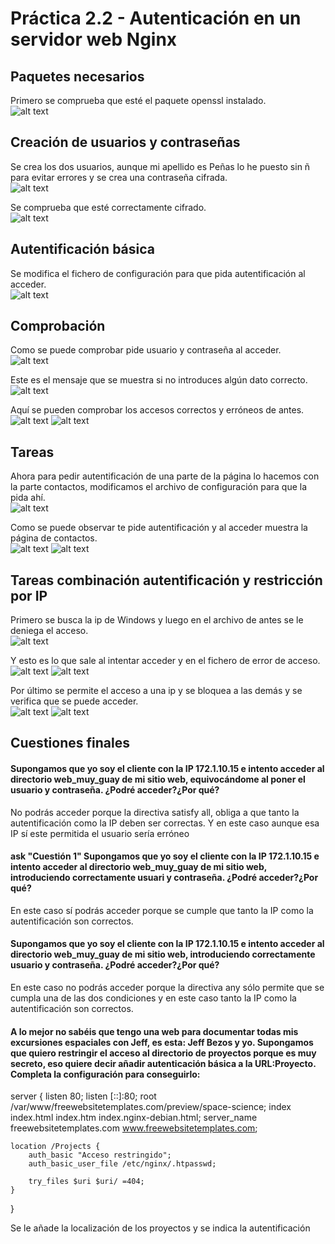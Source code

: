 # Práctica 2.2 - Autenticación en un servidor web Nginx

## Paquetes necesarios

Primero se comprueba que esté el paquete openssl instalado. <br>
![alt text](images/image-39.png)

## Creación de usuarios y contraseñas
Se crea los dos usuarios, aunque mi apellido es Peñas lo he puesto sin ñ para evitar errores y se crea una contraseña cifrada. <br>
![alt text](images/image-40.png)

Se comprueba que esté correctamente cifrado. <br>
![alt text](images/image-41.png)

## Autentificación básica

Se modifica el fichero de configuración para que pida autentificación al acceder. <br>
![alt text](images/image-42.png)

## Comprobación

Como se puede comprobar pide usuario y contraseña al acceder.<br>
![alt text](images/image-43.png)

Este es el mensaje que se muestra si no introduces algún dato correcto. <br>
![alt text](images/image-44.png)

Aquí se pueden comprobar los accesos correctos y erróneos de antes. <br>
![alt text](images/image-45.png)
![alt text](images/image-46.png)

## Tareas
Ahora para pedir autentificación de una parte de la página lo hacemos con la parte contactos, modificamos el archivo de configuración para que la pida ahí. <br>
![alt text](images/image-48.png)

Como se puede observar te pide autentificación y al acceder muestra la página de contactos. <br>
![alt text](images/image-49.png)
![alt text](images/image-47.png)

## Tareas combinación autentificación y restricción por IP
Primero se busca la ip de Windows y luego en el archivo de antes se le deniega el acceso. <br>
![alt text](images/image-50.png)

Y esto es lo que sale al intentar acceder y en el fichero de error de acceso. <br>
![alt text](images/image-51.png)
![alt text](images/image-52.png)

Por último se permite el acceso a una ip y se bloquea a las demás y se verifica que se puede acceder. <br>
![alt text](images/image-53.png)
![alt text](images/image-54.png)

## Cuestiones finales
#### Supongamos que yo soy el cliente con la IP 172.1.10.15 e intento acceder al directorio web_muy_guay de mi sitio web, equivocándome al poner el usuario y contraseña. ¿Podré acceder?¿Por qué? <br>

No podrás acceder porque la directiva satisfy all, obliga a que tanto la autentificación como la IP deben ser correctas. Y en este caso aunque esa IP sí este permitida el usuario sería erróneo <br>

#### ask "Cuestión 1" Supongamos que yo soy el cliente con la IP 172.1.10.15 e intento acceder al directorio web_muy_guay de mi sitio web, introduciendo correctamente usuari y contraseña. ¿Podré acceder?¿Por qué? <br>

En este caso sí podrás acceder porque se cumple que tanto la IP como la autentificación son correctos. <br>
#### Supongamos que yo soy el cliente con la IP 172.1.10.15 e intento acceder al directorio web_muy_guay de mi sitio web, introduciendo correctamente usuario y contraseña. ¿Podré acceder?¿Por qué? <br>

En este caso no podrás acceder porque la directiva any sólo permite que se cumpla una de las dos condiciones y en este caso tanto la IP como la autentificación son correctos. <br>

#### A lo mejor no sabéis que tengo una web para documentar todas mis excursiones espaciales con Jeff, es esta: Jeff Bezos y yo.  Supongamos que quiero restringir el acceso al directorio de proyectos porque es muy secreto, eso quiere decir añadir autenticación básica a la URL:Proyecto. Completa la configuración para conseguirlo: <br>

server {
    listen 80;
    listen [::]:80;
    root /var/www/freewebsitetemplates.com/preview/space-science;
    index index.html index.htm index.nginx-debian.html;
    server_name freewebsitetemplates.com www.freewebsitetemplates.com;

    location /Projects {
        auth_basic "Acceso restringido";
        auth_basic_user_file /etc/nginx/.htpasswd; 
        
        try_files $uri $uri/ =404;
    }
}

Se le añade la localización de los proyectos y se indica la autentificación <br>
